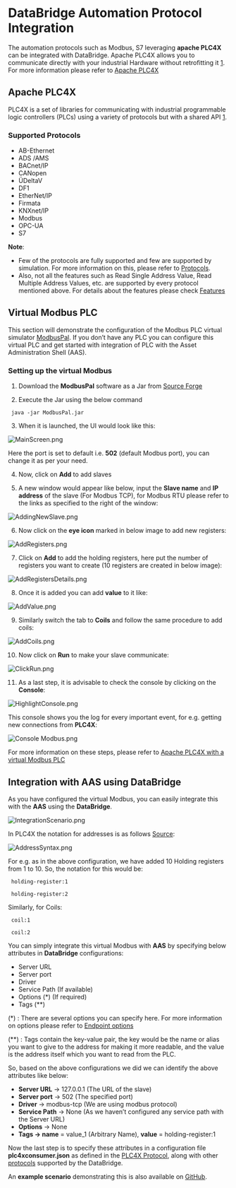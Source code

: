 # DataBridge Automation Protocol Integration
The automation protocols such as Modbus, S7 leveraging **apache PLC4X** can be integrated with DataBridge. Apache PLC4X allows you to communicate directly with your industrial Hardware without retrofitting it [1](https://plc4x.apache.org/users/index.html). For more information please refer to [Apache PLC4X](https://plc4x.apache.org/users/getting-started/general-concepts.html)

## Apache PLC4X
PLC4X is a set of libraries for communicating with industrial programmable logic controllers (PLCs) using a variety of protocols but with a shared API [1](https://plc4x.apache.org).

### Supported Protocols

* AB-Ethernet
* ADS /AMS
* BACnet/IP
* CANopen
* ÜDeltaV
* DF1
* EtherNet/IP
* Firmata
* KNXnet/IP
* Modbus
* OPC-UA
* S7

**Note**:

* Few of the protocols are fully supported and few are supported by simulation. For more information on this, please refer to [Protocols](https://plc4x.apache.org/users/protocols/index.html).
* Also, not all the features such as Read Single Address Value, Read Multiple Address Values, etc. are supported by every protocol mentioned above. For details about the features please check [Features](https://plc4x.apache.org/users/protocols/index.html#features)

## Virtual Modbus PLC
This section will demonstrate the configuration of the Modbus PLC virtual simulator [ModbusPal](https://modbuspal.sourceforge.net). If you don’t have any PLC you can configure this virtual PLC and get started with integration of PLC with the Asset Administration Shell (AAS).

### Setting up the virtual Modbus
1. Download the **ModbusPal** software as a Jar from [Source Forge](https://modbuspal.sourceforge.net)

2. Execute the Jar using the below command
```
 java -jar ModbusPal.jar
```
3. When it is launched, the UI would look like this:

![MainScreen.png](./images/MainScreen.png)

Here the port is set to default i.e. **502** (default Modbus port), you can change it as per your need.

4. Now, click on **Add** to add slaves

5. A new window would appear like below, input the **Slave name** and **IP address** of the slave (For Modbus TCP), for Modbus RTU please refer to the links as specified to the right of the window:

![AddingNewSlave.png](./images/AddingNewSlave.png)

6. Now click on the **eye icon** marked in below image to add new registers:

![AddRegisters.png](./images/AddRegisters.png)

7. Click on **Add** to add the holding registers, here put the number of registers you want to create (10 registers are created in below image):

![AddRegistersDetails.png](./images/AddRegistersDetails.png)

8. Once it is added you can add **value** to it like:

![AddValue.png](./images/AddValue.png)

9. Similarly switch the tab to **Coils** and follow the same procedure to add coils:

![AddCoils.png](./images/AddCoils.png)

10. Now click on **Run** to make your slave communicate:

![ClickRun.png](./images/ClickRun.png)

11. As a last step, it is advisable to check the console by clicking on the **Console**:

![HighlightConsole.png](./images/HighlightConsole.png)

This console shows you the log for every important event, for e.g. getting new connections from **PLC4X**:

![Console Modbus.png](./images/Console_Modbus.png)


For more information on these steps, please refer to [Apache PLC4X with a virtual Modbus PLC](https://plc4x.apache.org/users/getting-started/virtual-modbus.html)

## Integration with AAS using DataBridge
As you have configured the virtual Modbus, you can easily integrate this with the **AAS** using the **DataBridge**.

![IntegrationScenario.png](./images/IntegrationScenario.png)

In PLC4X the notation for addresses is as follows [Source](https://plc4x.apache.org/users/getting-started/virtual-modbus.html#some_modbus_basics):

![AddressSyntax.png](./images/AddressSyntax.png)

For e.g. as in the above configuration, we have added 10 Holding registers from 1 to 10. So, the notation for this would be:
```
 holding-register:1
```
```
 holding-register:2
```
Similarly, for Coils:
```
 coil:1
```
```
 coil:2
```
You can simply integrate this virtual Modbus with **AAS** by specifying below attributes in **DataBridge** configurations:

* Server URL
* Server port
* Driver
* Service Path (If available)
* Options (*) (If required)
* Tags (**)

(*) : There are several options you can specify here. For more information on options please refer to [Endpoint options](https://camel.apache.org/components/next/plc4x-component.html#_endpoint_options)

(**) : Tags contain the key-value pair, the key would be the name or alias you want to give to the address for making it more readable, and the value is the address itself which you want to read from the PLC.

So, based on the above configurations we did we can identify the above attributes like below:

* **Server URL** -> 127.0.0.1 (The URL of the slave)
* **Server port** -> 502 (The specified port)
* **Driver** -> modbus-tcp (We are using modbus protocol)
* **Service Path** -> None (As we haven’t configured any service path with the Server URL)
* **Options** -> None
* **Tags -> name** = value_1 (Arbitrary Name), **value** = holding-register:1

Now the last step is to specify these attributes in a configuration file **plc4xconsumer.json** as defined in the [PLC4X Protocol](./user_documentation/basyx_components/databridge/features/protocol-integration/PLC4X.md), along with other [protocols](./user_documentation/basyx_components/databridge/features/index.md) supported by the DataBridge.

An **example scenario** demonstrating this is also available on [GitHub](https://github.com/eclipse-basyx/basyx-databridge/tree/main/databridge.examples/databridge.examples.plc4x-jsonata-aas).